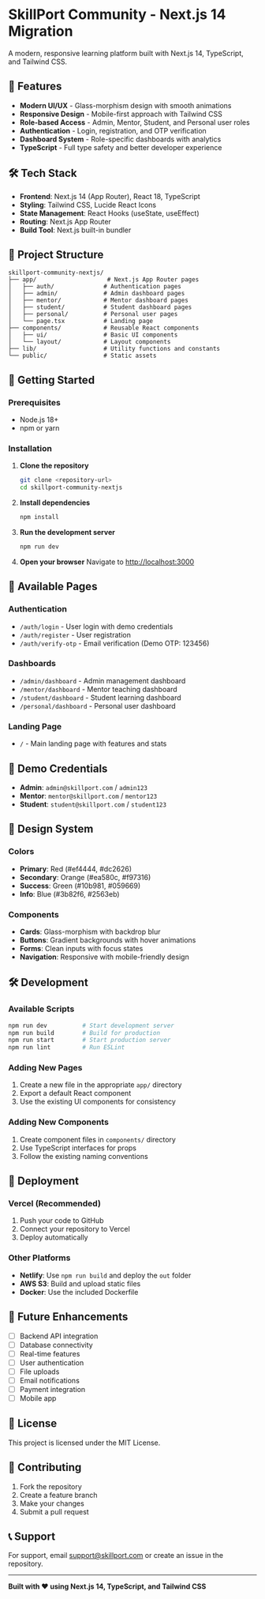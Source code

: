 # SkillPort Community - Next.js 14 Migration

A modern, responsive learning platform built with Next.js 14, TypeScript, and Tailwind CSS.

## 🚀 Features

- **Modern UI/UX** - Glass-morphism design with smooth animations
- **Responsive Design** - Mobile-first approach with Tailwind CSS
- **Role-based Access** - Admin, Mentor, Student, and Personal user roles
- **Authentication** - Login, registration, and OTP verification
- **Dashboard System** - Role-specific dashboards with analytics
- **TypeScript** - Full type safety and better developer experience

## 🛠️ Tech Stack

- **Frontend**: Next.js 14 (App Router), React 18, TypeScript
- **Styling**: Tailwind CSS, Lucide React Icons
- **State Management**: React Hooks (useState, useEffect)
- **Routing**: Next.js App Router
- **Build Tool**: Next.js built-in bundler

## 📁 Project Structure

```
skillport-community-nextjs/
├── app/                    # Next.js App Router pages
│   ├── auth/              # Authentication pages
│   ├── admin/             # Admin dashboard pages
│   ├── mentor/            # Mentor dashboard pages
│   ├── student/           # Student dashboard pages
│   ├── personal/          # Personal user pages
│   └── page.tsx           # Landing page
├── components/            # Reusable React components
│   ├── ui/                # Basic UI components
│   └── layout/            # Layout components
├── lib/                   # Utility functions and constants
└── public/                # Static assets
```

## 🚀 Getting Started

### Prerequisites

- Node.js 18+ 
- npm or yarn

### Installation

1. **Clone the repository**
   ```bash
   git clone <repository-url>
   cd skillport-community-nextjs
   ```

2. **Install dependencies**
   ```bash
   npm install
   ```

3. **Run the development server**
   ```bash
   npm run dev
   ```

4. **Open your browser**
   Navigate to [http://localhost:3000](http://localhost:3000)

## 📱 Available Pages

### **Authentication**
- `/auth/login` - User login with demo credentials
- `/auth/register` - User registration
- `/auth/verify-otp` - Email verification (Demo OTP: 123456)

### **Dashboards**
- `/admin/dashboard` - Admin management dashboard
- `/mentor/dashboard` - Mentor teaching dashboard
- `/student/dashboard` - Student learning dashboard
- `/personal/dashboard` - Personal user dashboard

### **Landing Page**
- `/` - Main landing page with features and stats

## 🔑 Demo Credentials

- **Admin**: `admin@skillport.com` / `admin123`
- **Mentor**: `mentor@skillport.com` / `mentor123`
- **Student**: `student@skillport.com` / `student123`

## 🎨 Design System

### **Colors**
- **Primary**: Red (#ef4444, #dc2626)
- **Secondary**: Orange (#ea580c, #f97316)
- **Success**: Green (#10b981, #059669)
- **Info**: Blue (#3b82f6, #2563eb)

### **Components**
- **Cards**: Glass-morphism with backdrop blur
- **Buttons**: Gradient backgrounds with hover animations
- **Forms**: Clean inputs with focus states
- **Navigation**: Responsive with mobile-friendly design

## 🛠️ Development

### **Available Scripts**

```bash
npm run dev          # Start development server
npm run build        # Build for production
npm run start        # Start production server
npm run lint         # Run ESLint
```

### **Adding New Pages**

1. Create a new file in the appropriate `app/` directory
2. Export a default React component
3. Use the existing UI components for consistency

### **Adding New Components**

1. Create component files in `components/` directory
2. Use TypeScript interfaces for props
3. Follow the existing naming conventions

## 🚀 Deployment

### **Vercel (Recommended)**
1. Push your code to GitHub
2. Connect your repository to Vercel
3. Deploy automatically

### **Other Platforms**
- **Netlify**: Use `npm run build` and deploy the `out` folder
- **AWS S3**: Build and upload static files
- **Docker**: Use the included Dockerfile

## 🔮 Future Enhancements

- [ ] Backend API integration
- [ ] Database connectivity
- [ ] Real-time features
- [ ] User authentication
- [ ] File uploads
- [ ] Email notifications
- [ ] Payment integration
- [ ] Mobile app

## 📄 License

This project is licensed under the MIT License.

## 🤝 Contributing

1. Fork the repository
2. Create a feature branch
3. Make your changes
4. Submit a pull request

## 📞 Support

For support, email support@skillport.com or create an issue in the repository.

---

**Built with ❤️ using Next.js 14, TypeScript, and Tailwind CSS**